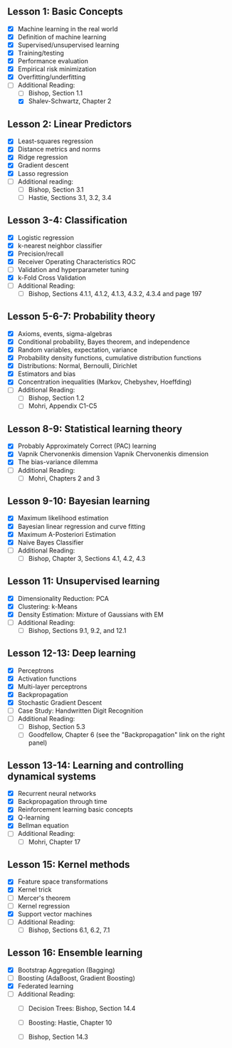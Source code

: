 ## Lesson 1: Basic Concepts
  - [x] Machine learning in the real world
  - [x] Definition of machine learning
  - [x] Supervised/unsupervised learning
  - [x] Training/testing 
  - [x] Performance evaluation
  - [x] Empirical risk minimization
  - [x] Overfitting/underfitting
  - [ ] Additional Reading:
    - [ ] Bishop, Section 1.1
    - [x] Shalev-Schwartz, Chapter 2

## Lesson 2: Linear Predictors
  - [x] Least-squares regression
  - [x] Distance metrics and norms
  - [x] Ridge regression
  - [x] Gradient descent
  - [x] Lasso regression
  - [ ] Additional reading:
    - [ ] Bishop, Section 3.1
    - [ ] Hastie, Sections 3.1, 3.2, 3.4
 
## Lesson 3-4: Classification
  - [x] Logistic regression
  - [x] k-nearest neighbor classifier
  - [x] Precision/recall
  - [x] Receiver Operating Characteristics ROC 
  - [ ] Validation and hyperparameter tuning
  - [x] k-Fold Cross Validation
  - [ ] Additional Reading:
    - [ ] Bishop, Sections 4.1.1, 4.1.2, 4.1.3, 4.3.2, 4.3.4 and page 197

## Lesson 5-6-7: Probability theory
  - [x] Axioms, events, sigma-algebras 
  - [x] Conditional probability, Bayes theorem, and independence 
  - [x] Random variables, expectation, variance
  - [x] Probability density functions, cumulative distribution functions
  - [x] Distributions: Normal, Bernoulli, Dirichlet
  - [x] Estimators and bias
  - [x] Concentration inequalities (Markov, Chebyshev, Hoeffding) 
  - [ ] Additional Reading:
    - [ ] Bishop, Section 1.2
    - [ ] Mohri, Appendix C1-C5

## Lesson 8-9: Statistical learning theory
  - [x] Probably Approximately Correct (PAC) learning 
  - [x] Vapnik Chervonenkis dimension Vapnik Chervonenkis dimension
  - [x] The bias-variance dilemma 
  - [ ] Additional Reading:
    - [ ] Mohri, Chapters 2 and 3

## Lesson 9-10: Bayesian learning
  - [x] Maximum likelihood estimation 
  - [x] Bayesian linear regression and curve fitting 
  - [x] Maximum A-Posteriori Estimation 
  - [x] Naive Bayes Classifier 
  - [ ] Additional Reading:
    - [ ] Bishop, Chapter 3, Sections 4.1, 4.2, 4.3

## Lesson 11: Unsupervised learning
  - [x] Dimensionality Reduction: PCA 
  - [x] Clustering: k-Means
  - [x] Density Estimation: Mixture of Gaussians with EM 
  - [ ] Additional Reading:
    - [ ] Bishop, Sections 9.1, 9.2, and 12.1

## Lesson 12-13: Deep learning
  - [x] Perceptrons 
  - [x] Activation functions
  - [x] Multi-layer perceptrons 
  - [x] Backpropagation
  - [x] Stochastic Gradient Descent 
  - [ ] Case Study: Handwritten Digit Recognition
  - [ ] Additional Reading:
    - [ ] Bishop, Section 5.3
    - [ ] Goodfellow, Chapter 6 (see the "Backpropagation" link on the right panel)

## Lesson 13-14: Learning and controlling dynamical systems
  - [x] Recurrent neural networks 
  - [x] Backpropagation through time 
  - [x] Reinforcement learning basic concepts 
  - [x] Q-learning 
  - [x] Bellman equation 
  - [ ] Additional Reading:
    - [ ] Mohri, Chapter 17

## Lesson 15: Kernel methods
  - [x] Feature space transformations
  - [x] Kernel trick 
  - [ ] Mercer's theorem 
  - [ ] Kernel regression 
  - [x] Support vector machines 
  - [ ] Additional Reading:
    - [ ] Bishop, Sections 6.1, 6.2, 7.1

## Lesson 16: Ensemble learning
  - [x] Bootstrap Aggregation (Bagging) 
  - [ ] Boosting (AdaBoost, Gradient Boosting) 
  - [x] Federated learning 
  - [ ] Additional Reading:
    - [ ] Decision Trees: Bishop, Section 14.4
    - [ ] Boosting: Hastie, Chapter 10
    - [ ] Bishop, Section 14.3


